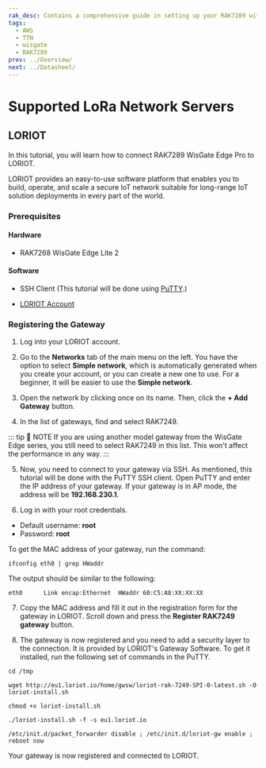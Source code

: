 ```yaml
---
rak_desc: Contains a comprehensive guide in setting up your RAK7289 with the supported LoRa network server. It includes instructions in connecting and configuring your LoRaWAN Gateway to LORIOT.
tags:
  - AWS
  - TTN
  - wisgate
  - RAK7289
prev: ../Overview/
next: ../Datasheet/
---
```


# Supported LoRa Network Servers

## LORIOT

In this tutorial, you will learn how to connect RAK7289 WisGate Edge Pro to LORIOT. 

LORIOT provides an easy-to-use software platform that enables you to build, operate, and scale a secure IoT network suitable for long-range IoT solution deployments in every part of the world.

### Prerequisites

#### Hardware

- RAK7268 WisGate Edge Lite 2

#### Software

- SSH Client (This tutorial will be done using [PuTTY](https://www.putty.org/).)

- [LORIOT Account](https://www.loriot.io/register.html)

### Registering the Gateway

1. Log into your LORIOT account.

<rk-img
  src="/assets/images/wisgate/RAK7289/supported-lora-network-servers/loriot/1.homepage.png"
  width="100%"
  caption="LORIOT Homepage"
/> 

2. Go to the **Networks** tab of the main menu on the left. You have the option to select **Simple network**, which is automatically generated when you create your account, or you can create a new one to use. For a beginner, it will be easier to use the **Simple network**.

<rk-img
  src="/assets/images/wisgate/RAK7289/supported-lora-network-servers/loriot/2.networks.png"
  width="100%"
  caption="Networks List"
/>

3. Open the network by clicking once on its name. Then, click the **+ Add Gateway** button.

<rk-img
  src="/assets/images/wisgate/RAK7289/supported-lora-network-servers/loriot/3.adding-gateway.png"
  width="100%"
  caption="Adding a gateway to the network"
/>

4. In the list of gateways, find and select RAK7249.

::: tip 📝 NOTE
If you are using another model gateway from the WisGate Edge series, you still need to select RAK7249 in this list. This won't affect the performance in any way.
:::

<rk-img
  src="/assets/images/wisgate/RAK7289/supported-lora-network-servers/loriot/4.selecting-rak7249.png"
  width="100%"
  caption="Selecting RAK7249"
/>

5. Now, you need to connect to your gateway via SSH. As mentioned, this tutorial will be done with the PuTTY SSH client. Open PuTTY and enter the IP address of your gateway. If your gateway is in AP mode, the address will be **192.168.230.1**.

<rk-img
  src="/assets/images/wisgate/RAK7289/supported-lora-network-servers/loriot/5.putty.png"
  width="60%"
  caption="PuTTY Configuration"
/>

6. Log in with your root credentials.

  - Default username: **root**
  - Password: **root**

To get the MAC address of your gateway, run the command:

```
ifconfig eth0 | grep HWaddr 
```

The output should be similar to the following:

```
eth0      Link encap:Ethernet  HWaddr 60:C5:A8:XX:XX:XX
```

<rk-img
  src="/assets/images/wisgate/RAK7289/supported-lora-network-servers/loriot/6.mac-address.png"
  width="60%"
  caption="Getting the MAC address of the gateway"
/>

7. Copy the MAC address and fill it out in the registration form for the gateway in LORIOT. Scroll down and press the **Register RAK7249 gateway** button. 

<rk-img
  src="/assets/images/wisgate/RAK7289/supported-lora-network-servers/loriot/7.filling-out.png"
  width="100%"
  caption="Filling out the MAC address"
/>

8. The gateway is now registered and you need to add a security layer to the connection. It is provided by LORIOT's Gateway Software. To get it installed, run the following set of commands in the PuTTY.


```
cd /tmp
```

```
wget http://eu1.loriot.io/home/gwsw/loriot-rak-7249-SPI-0-latest.sh -O loriot-install.sh
```

```
chmod +x loriot-install.sh
```

```
./loriot-install.sh -f -s eu1.loriot.io
```

```
/etc/init.d/packet_forwarder disable ; /etc/init.d/loriot-gw enable ; reboot now
```

<rk-img
  src="/assets/images/wisgate/RAK7289/supported-lora-network-servers/loriot/8.installing.png"
  width="80%"
  caption="Installing LORIOT software"
/>

Your gateway is now registered and connected to LORIOT. 

<rk-img
  src="/assets/images/wisgate/RAK7289/supported-lora-network-servers/loriot/9.successful-connection.png"
  width="100%"
  caption="Successful Connection"
/>

